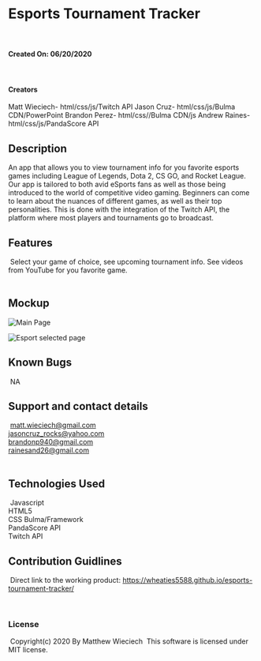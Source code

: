 # Esports Tournament Tracker
​
#### Created On: 06/20/2020
​
#### Creators
Matt Wieciech- html/css/js/Twitch API
Jason Cruz- html/css/js/Bulma CDN/PowerPoint
Brandon Perez- html/css//Bulma CDN/js
Andrew Raines- html/css/js/PandaScore API
​
## Description
An app that allows you to view tournament info for you favorite esports games including League of Legends, Dota 2, CS GO, and Rocket League.
​
Our app is tailored to both avid eSports fans as well as those being introduced to the world of competitive video gaming. Beginners can come to learn about the nuances of different games, as well as their top personalities. This is done with the integration of the Twitch API, the platform where most players and tournaments go to broadcast.

## Features
​
Select your game of choice, see upcoming tournament info. See videos from YouTube for you favorite game.  
​
## Mockup
![Main Page](https://github.com/wheaties5588/esports-tournament-tracker/blob/RainesBranch/images/Main%20page%20Wireframe.png)

![Esport selected page](https://github.com/wheaties5588/esports-tournament-tracker/blob/RainesBranch/images/selectedEsport%20Wireframe.png)

## Known Bugs
​
NA
​
## Support and contact details
​
matt.wieciech@gmail.com  
jasoncruz_rocks@yahoo.com  
brandonp940@gmail.com  
rainesand26@gmail.com  
​
## Technologies Used
​
Javascript  
HTML5  
CSS
Bulma/Framework  
PandaScore API  
Twitch API 
​
## Contribution Guidlines 
​
Direct link to the working product: https://wheaties5588.github.io/esports-tournament-tracker/

​
### License
​
Copyright(c) 2020 By Matthew Wieciech
​
This software is licensed under MIT license.
